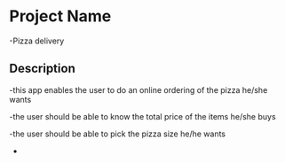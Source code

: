 # Project Name

-Pizza delivery

## Description

-this app enables the user to do an online ordering of the pizza he/she wants

-the user should be able to know the total price of the items he/she buys

-the user should be able to pick the pizza size he/he wants

-
